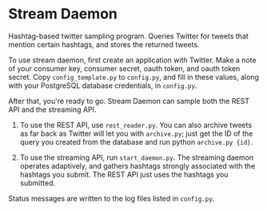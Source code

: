 Stream Daemon
=============

Hashtag-based twitter sampling program. Queries Twitter for tweets that mention certain hashtags, and stores the returned tweets.

To use stream daemon, first create an application with Twitter. Make a note of your consumer key, consumer secret, oauth token, and oauth token secret. Copy `config_template.py` to `config.py`, and fill in these values, along with your PostgreSQL database credentials, in `config.py`. 


After that, you're ready to go. Stream Daemon can sample both the REST API and the streaming API.

1. To use the REST API, use `rest_reader.py`. You can also archive tweets as far back as Twitter will let you with `archive.py`; just get the ID of the query you created from the database and run python `archive.py {id}`.

2. To use the streaming API, run `start_daemon.py`. The streaming daemon operates adaptively, and gathers hashtags strongly associated with the hashtags you submit. The REST API just uses the hashtags you submitted.


Status messages are written to the log files listed in `config.py`.
